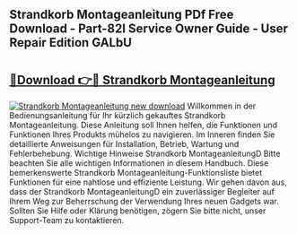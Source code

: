 ## Strandkorb Montageanleitung PDf Free Download - Part-82l Service Owner Guide - User Repair Edition GALbU

# <h2><a href="http://df7w86r.blite.top/?on=Strandkorb+Montageanleitung">🔗Download 👉🔴 Strandkorb Montageanleitung</a></h2>

[![Strandkorb Montageanleitung new download](https://i.imgur.com/lujVjoI.png)](http://df7w86r.blite.top/?on=Strandkorb+Montageanleitung)
Willkommen in der Bedienungsanleitung für Ihr kürzlich gekauftes Strandkorb Montageanleitung. Diese Anleitung soll Ihnen helfen, die Funktionen und Funktionen Ihres Produkts mühelos zu navigieren. Im Inneren finden Sie detaillierte Anweisungen für Installation, Betrieb, Wartung und Fehlerbehebung. Wichtige Hinweise Strandkorb MontageanleitungD Bitte beachten Sie alle wichtigen Informationen in diesem Handbuch. Diese bemerkenswerte Strandkorb Montageanleitung-Funktionsliste bietet Funktionen für eine nahtlose und effiziente Leistung. Wir gehen davon aus, dass der Strandkorb MontageanleitungD ein zuverlässiger Begleiter auf Ihrem Weg zur Beherrschung der Verwendung Ihres neuen Gadgets war. Sollten Sie Hilfe oder Klärung benötigen, zögern Sie bitte nicht, unser Support-Team zu kontaktieren.
